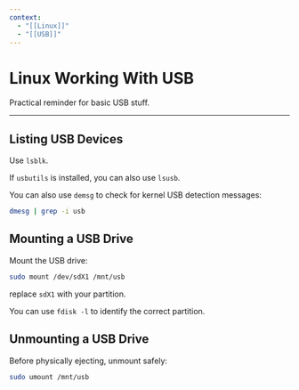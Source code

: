 ```yaml
---
context:
  - "[[Linux]]"
  - "[[USB]]"
---
```


# Linux Working With USB

Practical reminder for basic USB stuff.

---

## Listing USB Devices

Use `lsblk`.

If `usbutils` is installed, you can also use `lsusb`.

You can also use `demsg` to check for kernel USB detection messages:

```bash
dmesg | grep -i usb
```

## Mounting a USB Drive

Mount the USB drive:

```bash
sudo mount /dev/sdX1 /mnt/usb
```

replace `sdX1` with your partition.

You can use `fdisk -l` to identify the correct partition.

## Unmounting a USB Drive

Before physically ejecting, unmount safely:

```bash
sudo umount /mnt/usb
```
